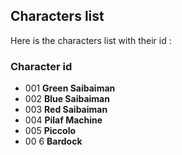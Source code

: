 ## Characters list

Here is the characters list with their id :

### Character id

- 001 **Green Saibaiman**
- 002 **Blue Saibaiman**
- 003 **Red Saibaiman**
- 004 **Pilaf Machine**
- 005 **Piccolo**
- 00
6 **Bardock**